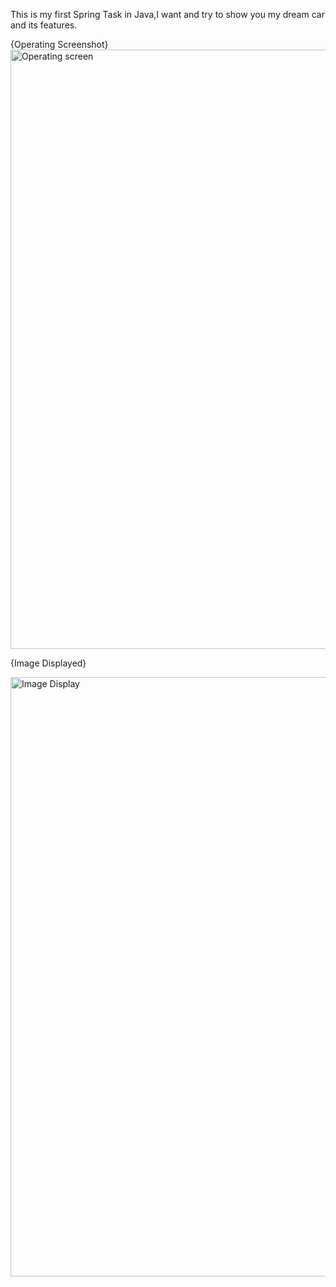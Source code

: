 This is my first Spring Task in Java,I want and try to show you my dream car and its features.

{Operating Screenshot}
<img width="959" alt="Operating screen" src="https://github.com/user-attachments/assets/c94c8b2c-20ff-4e02-b5c1-ad0dc169df0a" />

{Image Displayed}

<img width="959" alt="Image Display" src="https://github.com/user-attachments/assets/66dca2c0-8530-4791-a9ec-05c7856ee09b" />
